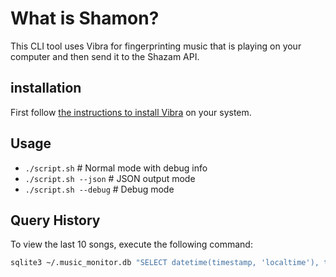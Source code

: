 # What is Shamon?

This CLI tool uses Vibra for fingerprinting music that is playing on your computer and then send it to the Shazam API.

## installation

First follow [the instructions to install Vibra](https://github.com/BayernMuller/vibra) on your system.

## Usage

-   `./script.sh` # Normal mode with debug info
-   `./script.sh --json` # JSON output mode
-   `./script.sh --debug` # Debug mode

## Query History

To view the last 10 songs, execute the following command:

```bash
sqlite3 ~/.music_monitor.db "SELECT datetime(timestamp, 'localtime'), title, artist FROM songs ORDER BY timestamp DESC LIMIT 10;"
```
